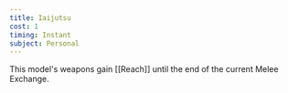 ```yaml
---
title: Iaijutsu
cost: 1
timing: Instant
subject: Personal
---
```

This model's weapons gain [[Reach]] until the end of the current Melee Exchange.